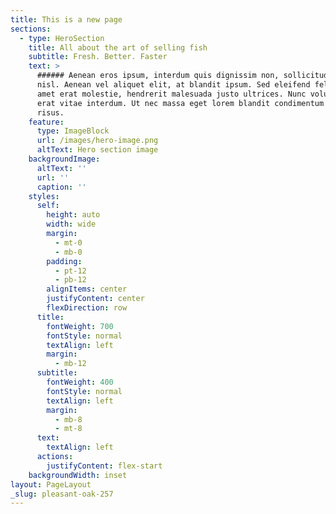 ```yaml
---
title: This is a new page
sections:
  - type: HeroSection
    title: All about the art of selling fish
    subtitle: Fresh. Better. Faster
    text: >
      ###### Aenean eros ipsum, interdum quis dignissim non, sollicitudin vitae
      nisl. Aenean vel aliquet elit, at blandit ipsum. Sed eleifend felis sit
      amet erat molestie, hendrerit malesuada justo ultrices. Nunc volutpat at
      erat vitae interdum. Ut nec massa eget lorem blandit condimentum et at
      risus.
    feature:
      type: ImageBlock
      url: /images/hero-image.png
      altText: Hero section image
    backgroundImage:
      altText: ''
      url: ''
      caption: ''
    styles:
      self:
        height: auto
        width: wide
        margin:
          - mt-0
          - mb-0
        padding:
          - pt-12
          - pb-12
        alignItems: center
        justifyContent: center
        flexDirection: row
      title:
        fontWeight: 700
        fontStyle: normal
        textAlign: left
        margin:
          - mb-12
      subtitle:
        fontWeight: 400
        fontStyle: normal
        textAlign: left
        margin:
          - mb-8
          - mt-8
      text:
        textAlign: left
      actions:
        justifyContent: flex-start
    backgroundWidth: inset
layout: PageLayout
_slug: pleasant-oak-257
---
```

